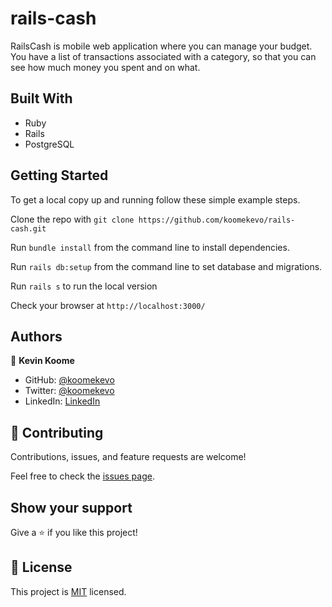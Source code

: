 # rails-cash
RailsCash is mobile web application where you can manage your budget. You have a list of transactions associated with a category, so that you can see how much money you spent and on what.

## Built With

- Ruby
- Rails
- PostgreSQL

## Getting Started

To get a local copy up and running follow these simple example steps.

Clone the repo with `git clone https://github.com/koomekevo/rails-cash.git`

Run `bundle install` from the command line to install dependencies.

Run `rails db:setup` from the command line to set database and migrations.

Run `rails s` to run the local version

Check your browser at `http://localhost:3000/`

## Authors

👤 **Kevin Koome**

- GitHub: [@koomekevo](https://github.com/koomekevo)
- Twitter: [@koomekevo](https://twitter.com/koomekevo)
- LinkedIn: [LinkedIn](https://ke.linkedin.com/in/kevin-koome-aab84186)

## 🤝 Contributing

Contributions, issues, and feature requests are welcome!

Feel free to check the [issues page](../../issues/).

## Show your support

Give a ⭐️ if you like this project!

## 📝 License

This project is [MIT](./MIT.md) licensed.
